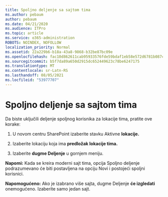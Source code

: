 ```yaml
---
title: Spoljno deljenje sa sajtom tima
ms.author: pebaum
author: pebaum
ms.date: 04/21/2020
ms.audience: ITPro
ms.topic: article
ms.service: o365-administration
ROBOTS: NOINDEX, NOFOLLOW
localization_priority: Normal
ms.assetid: 22a229b6-b18a-43a8-9868-b32be87bc09e
ms.openlocfilehash: fac10d862611cab95933576fde59bdaf1eb58e572d6781b087c48d2c332e205d
ms.sourcegitcommit: b5f7da89a650d2915dc652449623c78be6247175
ms.translationtype: MT
ms.contentlocale: sr-Latn-RS
ms.lasthandoff: 08/05/2021
ms.locfileid: "53977707"
---
```

# <a name="external-sharing-with-a-team-site"></a>Spoljno deljenje sa sajtom tima

Da biste uključili deljenje spoljnog korisnika za lokacije tima, pratite ove korake: 
  
1. U novom centru SharePoint izaberite stavku Aktivne **lokacije.**
  
2. Izaberite lokaciju koja ima **predložak lokacije tima.** 
  
3. Izaberite **dugme Deljenje** u gornjem meniju. 
  
 **Napomi:** Kada se kreira moderni sajt tima, opcija Spoljno deljenje podrazumevano će biti postavljena na opciju Novi i postojeći spoljni korisnici. 
  
 **Napomogućeno:** Ako je izabrano više sajta, dugme Deljenje **će izgledati** onemogućeno. Izaberite samo jedan sajt. 
  

